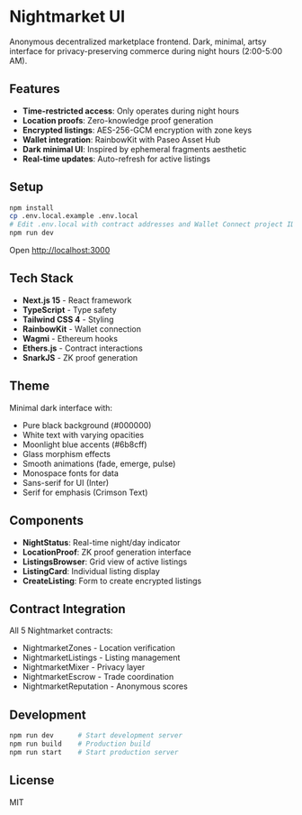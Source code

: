 # Nightmarket UI

Anonymous decentralized marketplace frontend. Dark, minimal, artsy interface for privacy-preserving commerce during night hours (2:00-5:00 AM).

## Features

- **Time-restricted access**: Only operates during night hours
- **Location proofs**: Zero-knowledge proof generation
- **Encrypted listings**: AES-256-GCM encryption with zone keys
- **Wallet integration**: RainbowKit with Paseo Asset Hub
- **Dark minimal UI**: Inspired by ephemeral fragments aesthetic
- **Real-time updates**: Auto-refresh for active listings

## Setup

```bash
npm install
cp .env.local.example .env.local
# Edit .env.local with contract addresses and Wallet Connect project ID
npm run dev
```

Open [http://localhost:3000](http://localhost:3000)

## Tech Stack

- **Next.js 15** - React framework
- **TypeScript** - Type safety
- **Tailwind CSS 4** - Styling
- **RainbowKit** - Wallet connection
- **Wagmi** - Ethereum hooks
- **Ethers.js** - Contract interactions
- **SnarkJS** - ZK proof generation

## Theme

Minimal dark interface with:
- Pure black background (#000000)
- White text with varying opacities
- Moonlight blue accents (#6b8cff)
- Glass morphism effects
- Smooth animations (fade, emerge, pulse)
- Monospace fonts for data
- Sans-serif for UI (Inter)
- Serif for emphasis (Crimson Text)

## Components

- **NightStatus**: Real-time night/day indicator
- **LocationProof**: ZK proof generation interface
- **ListingsBrowser**: Grid view of active listings
- **ListingCard**: Individual listing display
- **CreateListing**: Form to create encrypted listings

## Contract Integration

All 5 Nightmarket contracts:
- NightmarketZones - Location verification
- NightmarketListings - Listing management
- NightmarketMixer - Privacy layer
- NightmarketEscrow - Trade coordination
- NightmarketReputation - Anonymous scores

## Development

```bash
npm run dev      # Start development server
npm run build    # Production build
npm run start    # Start production server
```

## License

MIT
